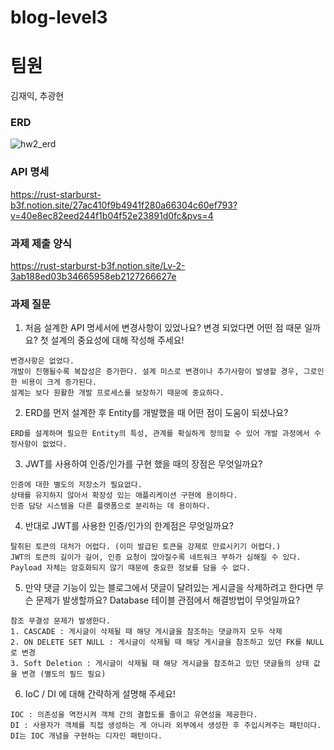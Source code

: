 ﻿# blog-level3
# 팀원
김재익, 추광현

### ERD
![hw2_erd](https://github.com/Dsys1129/blog-hw2/assets/100118375/34ef8aee-75da-4e0d-895e-d353bc0ffb73)


### API 명세
https://rust-starburst-b3f.notion.site/27ac410f9b4941f280a66304c60ef793?v=40e8ec82eed244f1b04f52e23891d0fc&pvs=4

### 과제 제출 양식
https://rust-starburst-b3f.notion.site/Lv-2-3ab188ed03b34665958eb2127266627e

### 과제 질문
1. 처음 설계한 API 명세서에 변경사항이 있었나요? 변경 되었다면 어떤 점 때문 일까요? 첫 설계의 중요성에 대해 작성해 주세요!
```
변경사항은 없었다.
개발이 진행될수록 복잡성은 증가한다. 설계 미스로 변경이나 추가사항이 발생할 경우, 그로인한 비용이 크게 증가된다.
설계는 보다 원활한 개발 프로세스를 보장하기 때문에 중요하다.
```

2. ERD를 먼저 설계한 후 Entity를 개발했을 때 어떤 점이 도움이 되셨나요?
```
ERD를 설계하며 필요한 Entity의 특성, 관계를 확실하게 정의할 수 있어 개발 과정에서 수정사항이 없었다.
```

3. JWT를 사용하여 인증/인가를 구현 했을 때의 장점은 무엇일까요?
```
인증에 대한 별도의 저장소가 필요없다.
상태를 유지하지 않아서 확장성 있는 애플리케이션 구현에 용이하다.
인증 담당 시스템을 다른 플랫폼으로 분리하는 데 용이하다.
```

4. 반대로 JWT를 사용한 인증/인가의 한계점은 무엇일까요?
```
탈취된 토큰의 대처가 어렵다. (이미 발급된 토큰을 강제로 만료시키기 어렵다.)
JWT의 토큰의 길이가 길어, 인증 요청이 많아질수록 네트워크 부하가 심해질 수 있다.
Payload 자체는 암호화되지 않기 때문에 중요한 정보를 담을 수 없다.
```

5. 만약 댓글 기능이 있는 블로그에서 댓글이 달려있는 게시글을 삭제하려고 한다면 무슨 문제가 발생할까요? Database 테이블 관점에서 해결방법이 무엇일까요?
```
참조 무결성 문제가 발생한다.
1. CASCADE : 게시글이 삭제될 때 해당 게시글을 참조하는 댓글까지 모두 삭제
2. ON DELETE SET NULL : 게시글이 삭제될 때 해당 게시글을 참조하고 있던 FK를 NULL로 변경
3. Soft Deletion : 게시글이 삭제될 때 해당 게시글을 참조하고 있던 댓글들의 상태 값을 변경 (별도의 필드 필요)
```

6. IoC / DI 에 대해 간략하게 설명해 주세요!
```
IOC : 의존성을 역전시켜 객체 간의 결합도를 줄이고 유연성을 제공한다.
DI : 사용자가 객체를 직접 생성하는 게 아니라 외부에서 생성한 후 주입시켜주는 패턴이다.
DI는 IOC 개념을 구현하는 디자인 패턴이다.
```

